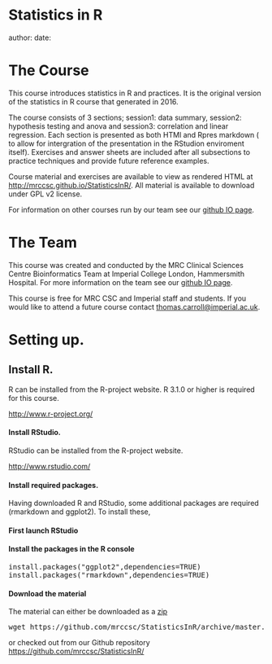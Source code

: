 Statistics in R
========================================================
author:
date:

The Course
========================================================
This course introduces statistics in R and practices. It is the original version of the statistics in R course that generated in 2016.

The course consists of 3 sections; session1: data summary, session2: hypothesis testing and anova and session3: correlation and linear regression.
Each section is presented as both HTMl and Rpres markdown ( to allow for intergration of the presentation in the RStudion enviroment itself). Exercises and answer sheets are included after all subsections to practice techniques and provide future reference examples.

Course material and exercises are available to view as rendered HTML at <http://mrccsc.github.io/StatisticsInR/>.
All material is available to download under GPL v2 license.

For information on other courses run by our team see our [github IO page](http://mrccsc.github.io).

The Team
========================================================

This course was created and conducted by the MRC Clinical Sciences Centre Bioinformatics Team at Imperial College London, Hammersmith Hospital.
For more information on the team see our [github IO page](http://mrccsc.github.io).

This course is free for MRC CSC and Imperial staff and students. If you would like to attend a future course contact thomas.carroll@imperial.ac.uk.

Setting up.
========================================================

## Install R.

R can be installed from the R-project website.
R 3.1.0 or higher is required for this course.

http://www.r-project.org/

#### Install RStudio.

RStudio can be installed from the R-project website.

http://www.rstudio.com/


#### Install required packages.

Having downloaded R and RStudio, some additional packages are required (rmarkdown and ggplot2).
To install these,

#### First launch RStudio

#### Install the packages in the R console

<pre>
install.packages("ggplot2",dependencies=TRUE)
install.packages("rmarkdown",dependencies=TRUE)
</pre>

#### Download the material
The material can either be downloaded as a [zip](https://github.com/mrccsc/StatisticsInR/archive/master.zip)
<pre>
wget https://github.com/mrccsc/StatisticsInR/archive/master.zip ./
</pre>
or checked out from our Github repository
https://github.com/mrccsc/StatisticsInR/
